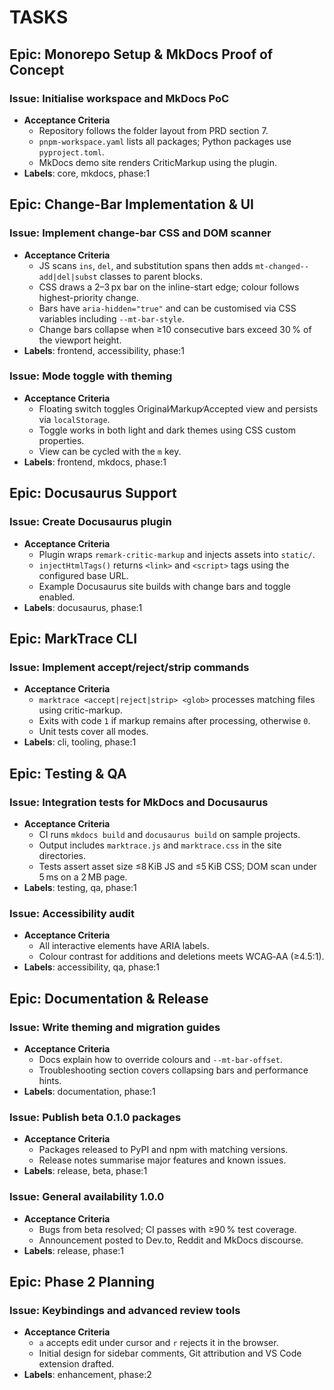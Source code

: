 # TASKS

## Epic: Monorepo Setup & MkDocs Proof of Concept

### Issue: Initialise workspace and MkDocs PoC
- **Acceptance Criteria**
  - Repository follows the folder layout from PRD section 7.
  - `pnpm-workspace.yaml` lists all packages; Python packages use `pyproject.toml`.
  - MkDocs demo site renders CriticMarkup using the plugin.
- **Labels**: core, mkdocs, phase:1

## Epic: Change-Bar Implementation & UI

### Issue: Implement change-bar CSS and DOM scanner
- **Acceptance Criteria**
  - JS scans `ins`, `del`, and substitution spans then adds `mt-changed--add|del|subst` classes to parent blocks.
  - CSS draws a 2–3 px bar on the inline-start edge; colour follows highest-priority change.
  - Bars have `aria-hidden="true"` and can be customised via CSS variables including `--mt-bar-style`.
  - Change bars collapse when ≥10 consecutive bars exceed 30 % of the viewport height.
- **Labels**: frontend, accessibility, phase:1

### Issue: Mode toggle with theming
- **Acceptance Criteria**
  - Floating switch toggles Original∕Markup∕Accepted view and persists via `localStorage`.
  - Toggle works in both light and dark themes using CSS custom properties.
  - View can be cycled with the `m` key.
- **Labels**: frontend, mkdocs, phase:1

## Epic: Docusaurus Support

### Issue: Create Docusaurus plugin
- **Acceptance Criteria**
  - Plugin wraps `remark-critic-markup` and injects assets into `static/`.
  - `injectHtmlTags()` returns `<link>` and `<script>` tags using the configured base URL.
  - Example Docusaurus site builds with change bars and toggle enabled.
- **Labels**: docusaurus, phase:1

## Epic: MarkTrace CLI

### Issue: Implement accept/reject/strip commands
- **Acceptance Criteria**
  - `marktrace <accept|reject|strip> <glob>` processes matching files using critic-markup.
  - Exits with code `1` if markup remains after processing, otherwise `0`.
  - Unit tests cover all modes.
- **Labels**: cli, tooling, phase:1

## Epic: Testing & QA

### Issue: Integration tests for MkDocs and Docusaurus
- **Acceptance Criteria**
  - CI runs `mkdocs build` and `docusaurus build` on sample projects.
  - Output includes `marktrace.js` and `marktrace.css` in the site directories.
  - Tests assert asset size ≤8 KiB JS and ≤5 KiB CSS; DOM scan under 5 ms on a 2 MB page.
- **Labels**: testing, qa, phase:1

### Issue: Accessibility audit
- **Acceptance Criteria**
  - All interactive elements have ARIA labels.
  - Colour contrast for additions and deletions meets WCAG‑AA (≥4.5∶1).
- **Labels**: accessibility, qa, phase:1

## Epic: Documentation & Release

### Issue: Write theming and migration guides
- **Acceptance Criteria**
  - Docs explain how to override colours and `--mt-bar-offset`.
  - Troubleshooting section covers collapsing bars and performance hints.
- **Labels**: documentation, phase:1

### Issue: Publish beta 0.1.0 packages
- **Acceptance Criteria**
  - Packages released to PyPI and npm with matching versions.
  - Release notes summarise major features and known issues.
- **Labels**: release, beta, phase:1

### Issue: General availability 1.0.0
- **Acceptance Criteria**
  - Bugs from beta resolved; CI passes with ≥90 % test coverage.
  - Announcement posted to Dev.to, Reddit and MkDocs discourse.
- **Labels**: release, phase:1

## Epic: Phase 2 Planning

### Issue: Keybindings and advanced review tools
- **Acceptance Criteria**
  - `a` accepts edit under cursor and `r` rejects it in the browser.
  - Initial design for sidebar comments, Git attribution and VS Code extension drafted.
- **Labels**: enhancement, phase:2
